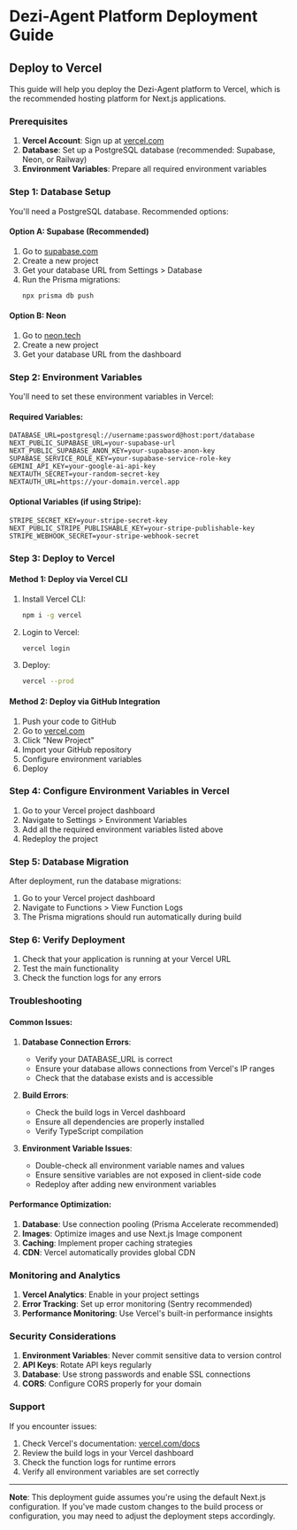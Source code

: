 # Dezi-Agent Platform Deployment Guide

## Deploy to Vercel

This guide will help you deploy the Dezi-Agent platform to Vercel, which is the recommended hosting platform for Next.js applications.

### Prerequisites

1. **Vercel Account**: Sign up at [vercel.com](https://vercel.com)
2. **Database**: Set up a PostgreSQL database (recommended: Supabase, Neon, or Railway)
3. **Environment Variables**: Prepare all required environment variables

### Step 1: Database Setup

You'll need a PostgreSQL database. Recommended options:

#### Option A: Supabase (Recommended)
1. Go to [supabase.com](https://supabase.com)
2. Create a new project
3. Get your database URL from Settings > Database
4. Run the Prisma migrations:
   ```bash
   npx prisma db push
   ```

#### Option B: Neon
1. Go to [neon.tech](https://neon.tech)
2. Create a new project
3. Get your database URL from the dashboard

### Step 2: Environment Variables

You'll need to set these environment variables in Vercel:

#### Required Variables:
```
DATABASE_URL=postgresql://username:password@host:port/database
NEXT_PUBLIC_SUPABASE_URL=your-supabase-url
NEXT_PUBLIC_SUPABASE_ANON_KEY=your-supabase-anon-key
SUPABASE_SERVICE_ROLE_KEY=your-supabase-service-role-key
GEMINI_API_KEY=your-google-ai-api-key
NEXTAUTH_SECRET=your-random-secret-key
NEXTAUTH_URL=https://your-domain.vercel.app
```

#### Optional Variables (if using Stripe):
```
STRIPE_SECRET_KEY=your-stripe-secret-key
NEXT_PUBLIC_STRIPE_PUBLISHABLE_KEY=your-stripe-publishable-key
STRIPE_WEBHOOK_SECRET=your-stripe-webhook-secret
```

### Step 3: Deploy to Vercel

#### Method 1: Deploy via Vercel CLI
1. Install Vercel CLI:
   ```bash
   npm i -g vercel
   ```

2. Login to Vercel:
   ```bash
   vercel login
   ```

3. Deploy:
   ```bash
   vercel --prod
   ```

#### Method 2: Deploy via GitHub Integration
1. Push your code to GitHub
2. Go to [vercel.com](https://vercel.com)
3. Click "New Project"
4. Import your GitHub repository
5. Configure environment variables
6. Deploy

### Step 4: Configure Environment Variables in Vercel

1. Go to your Vercel project dashboard
2. Navigate to Settings > Environment Variables
3. Add all the required environment variables listed above
4. Redeploy the project

### Step 5: Database Migration

After deployment, run the database migrations:

1. Go to your Vercel project dashboard
2. Navigate to Functions > View Function Logs
3. The Prisma migrations should run automatically during build

### Step 6: Verify Deployment

1. Check that your application is running at your Vercel URL
2. Test the main functionality
3. Check the function logs for any errors

### Troubleshooting

#### Common Issues:

1. **Database Connection Errors**:
   - Verify your DATABASE_URL is correct
   - Ensure your database allows connections from Vercel's IP ranges
   - Check that the database exists and is accessible

2. **Build Errors**:
   - Check the build logs in Vercel dashboard
   - Ensure all dependencies are properly installed
   - Verify TypeScript compilation

3. **Environment Variable Issues**:
   - Double-check all environment variable names and values
   - Ensure sensitive variables are not exposed in client-side code
   - Redeploy after adding new environment variables

#### Performance Optimization:

1. **Database**: Use connection pooling (Prisma Accelerate recommended)
2. **Images**: Optimize images and use Next.js Image component
3. **Caching**: Implement proper caching strategies
4. **CDN**: Vercel automatically provides global CDN

### Monitoring and Analytics

1. **Vercel Analytics**: Enable in your project settings
2. **Error Tracking**: Set up error monitoring (Sentry recommended)
3. **Performance Monitoring**: Use Vercel's built-in performance insights

### Security Considerations

1. **Environment Variables**: Never commit sensitive data to version control
2. **API Keys**: Rotate API keys regularly
3. **Database**: Use strong passwords and enable SSL connections
4. **CORS**: Configure CORS properly for your domain

### Support

If you encounter issues:
1. Check Vercel's documentation: [vercel.com/docs](https://vercel.com/docs)
2. Review the build logs in your Vercel dashboard
3. Check the function logs for runtime errors
4. Verify all environment variables are set correctly

---

**Note**: This deployment guide assumes you're using the default Next.js configuration. If you've made custom changes to the build process or configuration, you may need to adjust the deployment steps accordingly. 